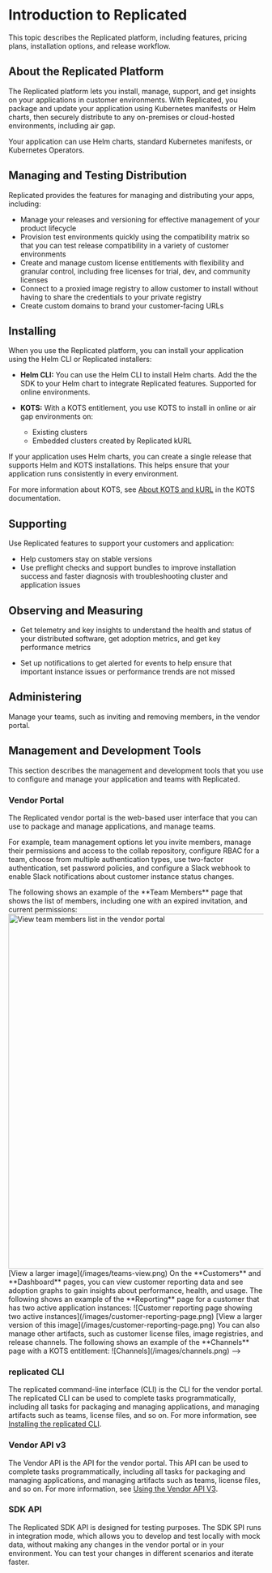 # Introduction to Replicated

This topic describes the Replicated platform, including features, pricing plans, installation options, and release workflow.

## About the Replicated Platform

The Replicated platform lets you install, manage, support, and get insights on your applications in customer environments. With Replicated, you package and update your application using Kubernetes manifests or Helm charts, then securely distribute to any on-premises or cloud-hosted environments, including air gap.

Your application can use Helm charts, standard Kubernetes manifests, or Kubernetes Operators.

## Managing and Testing Distribution  

Replicated provides the features for managing and distributing your apps, including:

- Manage your releases and versioning for effective management of your product lifecycle
- Provision test environments quickly using the compatibility matrix so that you can test release compatibility in a variety of customer environments
- Create and manage custom license entitlements with flexibility and granular control, including free licenses for trial, dev, and community licenses
- Connect to a proxied image registry to allow customer to install without having to share the credentials to your private registry
- Create custom domains to brand your customer-facing URLs


## Installing

When you use the Replicated platform, you can install your application using the Helm CLI or Replicated installers:

- **Helm CLI:** You can use the Helm CLI to install Helm charts. Add the the SDK to your Helm chart to integrate Replicated features. Supported for online environments.

- **KOTS:** With a KOTS entitlement, you use KOTS to install in online or air gap environments on:

    - Existing clusters
    - Embedded clusters created by Replicated kURL

If your application uses Helm charts, you can create a single release that supports Helm and KOTS installations. This helps ensure that your application runs consistently in every environment.

For more information about KOTS, see [About KOTS and kURL](intro-kots) in the KOTS documentation.

## Supporting

Use Replicated features to support your customers and application:

- Help customers stay on stable versions
- Use preflight checks and support bundles to improve installation success and faster diagnosis with troubleshooting cluster and application issues

## Observing and Measuring

- Get telemetry and key insights to understand the health and status of your distributed software, get adoption metrics, and get key performance metrics

- Set up notifications to get alerted for events to help ensure that important instance issues or performance trends are not missed

## Administering

Manage your teams, such as inviting and removing members, in the vendor portal. 

## Management and Development Tools

This section describes the management and development tools that you use to configure and manage your application and teams with Replicated.

### Vendor Portal

The Replicated vendor portal is the web-based user interface that you can use to package and manage applications, and manage teams.

For example, team management options let you invite members, manage their permissions and access to the collab repository, configure RBAC for a team, choose from multiple authentication types, use two-factor authentication, set password policies, and configure a Slack webhook to enable Slack notifications about customer instance status changes.

<!-->

The following shows an example of the **Team Members** page that shows the list of members, including one with an expired invitation, and current permissions:

<img src="/images/teams-view.png" alt="View team members list in the vendor portal" width="700"/>

[View a larger image](/images/teams-view.png)

On the **Customers** and **Dashboard** pages, you can view customer reporting data and see adoption graphs to gain insights about performance, health, and usage. 

The following shows an example of the **Reporting** page for a customer that has two active application instances:

![Customer reporting page showing two active instances](/images/customer-reporting-page.png)

[View a larger version of this image](/images/customer-reporting-page.png)

You can also manage other artifacts, such as customer license files, image registries, and release channels.

The following shows an example of the **Channels** page with a KOTS entitlement:

![Channels](/images/channels.png) -->

### replicated CLI

The replicated command-line interface (CLI) is the CLI for the vendor portal. The replicated CLI can be used to complete tasks programmatically, including all tasks for packaging and managing applications, and managing artifacts such as teams, license files, and so on. For more information, see [Installing the replicated CLI](/reference/replicated-cli-installing).

### Vendor API v3

The Vendor API is the API for the vendor portal. This API can be used to complete tasks programmatically, including all tasks for packaging and managing applications, and managing artifacts such as teams, license files, and so on. For more information, see [Using the Vendor API V3](/reference/vendor-api-using).

### SDK API

The Replicated SDK API is designed for testing purposes. The SDK SPI runs in integration mode, which allows you to develop and test locally with mock data, without making any changes in the vendor portal or in your environment. You can test your changes in different scenarios and iterate faster.

<!--Diagram

Create a diagram that shows the end-to-end workflow of importing your app into a release/channel, then pushing to a registry, then your customers pulling from the registry to install.

Should cover:

    Helm chart with the SDK
    Helm chart without the SDK (Native Helm)
    Standard manifest with KOTS
    Proxied registry
    Users installing with KOTS, Helm CLI, kURL
-->
